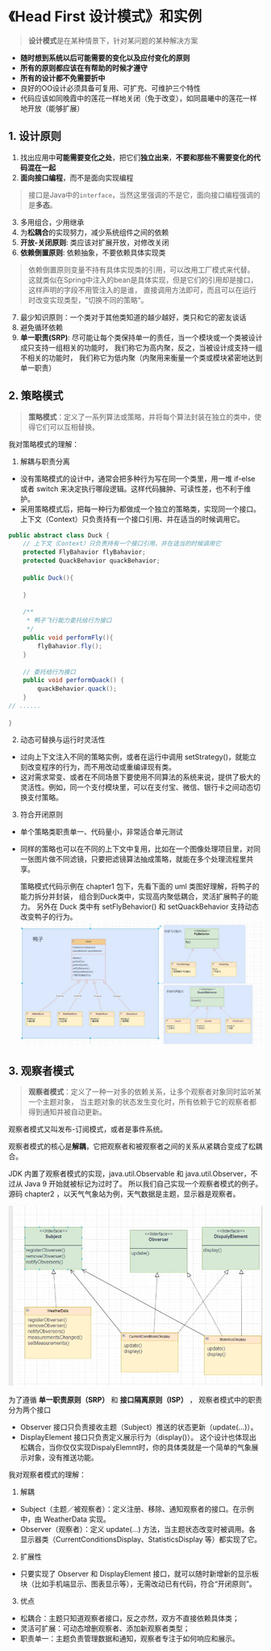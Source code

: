 # 《Head First 设计模式》和实例
> **设计模式**是在某种情景下，针对某问题的某种解决方案

- **随时想到系统以后可能需要的变化以及应付变化的原则**
- **所有的原则都应该在有帮助的时候才遵守**
- **所有的设计都不免需要折中**
- 良好的OO设计必须具备可复用、可扩充、可维护三个特性
- 代码应该如同晚霞中的莲花一样地关闭（免于改变），如同晨曦中的莲花一样地开放（能够扩展）

## 1. 设计原则
1. 找出应用中**可能需要变化之处**，把它们**独立出来**，**不要和那些不需要变化的代码混在一起**
2. **面向接口编程**，而不是面向实现编程

> 接口是Java中的`interface`，当然这里强调的不是它，面向接口编程强调的是**多态**。
3. 多用组合，少用继承
4. 为**松耦合**的实现努力，减少系统组件之间的依赖
5. **开放-关闭原则**: 类应该对扩展开放，对修改关闭
6. **依赖倒置原则**: 依赖抽象，不要依赖具体实现类
> 依赖倒置原则变量不持有具体实现类的引用，可以改用工厂模式来代替。
> 这就类似在Spring中注入的bean是具体实现，但是它们的引用却是接口，这样声明的字段不用管注入的是谁，
> 直接调用方法即可，而且可以在运行时改变实现类型，"切换不同的策略"。
7. 最少知识原则：一个类对于其他类知道的越少越好，类只和它的密友谈话
8. 避免循环依赖
9. **单一职责(SRP)**: 尽可能让每个类保持单一的责任，当一个模块或一个类被设计成只支持一组相关的功能时，
我们称它为高内聚，反之，当被设计成支持一组不相关的功能时，
我们称它为低内聚（内聚用来衡量一个类或模块紧密地达到单一职责）
## 2. 策略模式
> **策略模式**：定义了一系列算法或策略，并将每个算法封装在独立的类中，使得它们可以互相替换。

我对策略模式的理解：
1. 解耦与职责分离
- 没有策略模式的设计中，通常会把多种行为写在同一个类里，用一堆 if-else 或者 switch 来决定执行哪段逻辑。这样代码臃肿、可读性差，也不利于维护。  
- 采用策略模式后，把每一种行为都做成一个独立的策略类，实现同一个接口。上下文（Context）只负责持有一个接口引用、并在适当的时候调用它。

```java
public abstract class Duck {
    // 上下文（Context）只负责持有一个接口引用、并在适当的时候调用它
    protected FlyBahavior flyBahavior;
    protected QuackBehavior quackBehavior;

    public Duck(){

    }

    /**
     * 鸭子飞行能力委托给行为接口
     */
    public void performFly(){
        flyBahavior.fly();
    }

    // 委托给行为接口
    public void performQuack() {
        quackBehavior.quack();
    }
// ...... 

}
```
2.  动态可替换与运行时灵活性
- 过向上下文注入不同的策略实例，或者在运行中调用 setStrategy()，就能立刻改变程序的行为，而不用改动或重编译现有类。
- 这对需求常变、或者在不同场景下要使用不同算法的系统来说，提供了极大的灵活性。例如，同一个支付模块里，可以在支付宝、微信、银行卡之间动态切换支付策略。
3. 符合开闭原则
- 单个策略类职责单一、代码量小，非常适合单元测试
- 同样的策略也可以在不同的上下文中复用，比如在一个图像处理项目里，对同一张图片做不同滤镜，只要把滤镜算法抽成策略，就能在多个处理流程里共享。


  策略模式代码示例在 chapter1 包下，先看下面的 uml 类图好理解，将鸭子的能力拆分并封装，
组合到Duck类中，实现高内聚低耦合，灵活扩展鸭子的能力。
另外在 Duck 类中有 setFlyBehavior() 和 setQuackBehavior 支持动态改变鸭子的行为。
![](images/chapter1.png)
## 3. 观察者模式

> **观察者模式**：定义了一种一对多的依赖关系，让多个观察者对象同时监听某一个主题对象， 
> 当主题对象的状态发生变化时，所有依赖于它的观察者都得到通知并被自动更新。

观察者模式又叫发布-订阅模式，或者是事件系统。

观察者模式的核心是**解耦**，它把观察者和被观察者之间的关系从紧耦合变成了松耦合。

JDK 内置了观察者模式的实现，java.util.Observable 和 java.util.Observer，不过从 Java 9 开始就被标记为过时了。
所以我们自己实现一个观察者模式的例子。源码 chapter2 ，以天气气象站为例，天气数据是主题，显示器是观察者。

![](images/chapter2.png)

为了遵循 **单一职责原则（SRP）** 和 **接口隔离原则（ISP）** ， 观察者模式中的职责分为两个接口  
- Observer 接口只负责接收主题（Subject）推送的状态更新（update(...)）。
- DisplayElement 接口只负责定义展示行为（display()）。
这个设计也体现出松耦合，当你仅仅实现DispalyElemnt时，你的具体类就是一个简单的气象展示对象，没有推送功能。

我对观察者模式的理解：
1. 解耦
- Subject（主题／被观察者）：定义注册、移除、通知观察者的接口。在示例中，由 WeatherData 实现。
- Observer（观察者）：定义 update(...) 方法，当主题状态改变时被调用。各显示器类（CurrentConditionsDisplay、StatisticsDisplay 等）都实现了它。
2. 扩展性
- 只要实现了 Observer 和 DisplayElement 接口，就可以随时新增新的显示板块（比如手机端显示、图表显示等），无需改动已有代码，符合“开闭原则”。
3. 优点
- 松耦合：主题只知道观察者接口，反之亦然，双方不直接依赖具体类；
- 灵活可扩展：可动态增删观察者、添加新观察者类型；
- 职责单一：主题负责管理数据和通知，观察者专注于如何响应和展示。